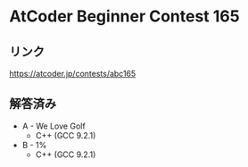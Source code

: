 # AtCoder Beginner Contest 165
## リンク
https://atcoder.jp/contests/abc165

## 解答済み
- A - We Love Golf
	- C++ (GCC 9.2.1)
- B - 1%
	- C++ (GCC 9.2.1)